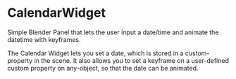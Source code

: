 # CalendarWidget
Simple Blender Panel that lets the user input a date/time and animate the datetime with keyframes.

The Calendar Widget lets you set a date, which is stored in a custom-property in the scene. It also allows you to set a keyframe on a user-defined custom property on any-object, so that the date can be animated.

